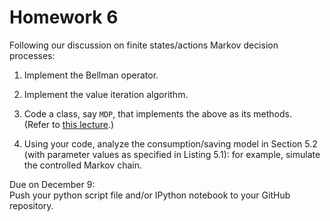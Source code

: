 Homework 6
==========

Following our discussion on finite states/actions Markov decision processes:

1. Implement the Bellman operator.

2. Implement the value iteration algorithm.

3. Code a class, say `MDP`, that implements the above as its methods.  
   (Refer to [this lecture](http://quant-econ.net/py/python_oop.html#defining-your-own-classes).)

4. Using your code, analyze the consumption/saving model in Section 5.2
   (with parameter values as specified in Listing 5.1):
   for example, simulate the controlled Markov chain.

Due on December 9:  
Push your python script file and/or IPython notebook to your GitHub repository.
